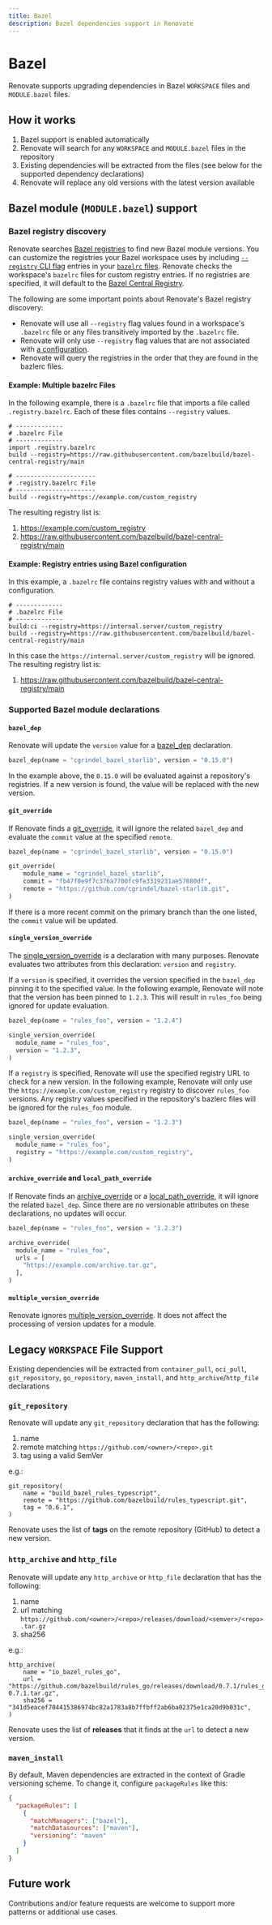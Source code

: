 ```yaml
---
title: Bazel
description: Bazel dependencies support in Renovate
---
```


# Bazel

Renovate supports upgrading dependencies in Bazel `WORKSPACE` files and `MODULE.bazel` files.

## How it works

1. Bazel support is enabled automatically
2. Renovate will search for any `WORKSPACE` and `MODULE.bazel` files in the repository
3. Existing dependencies will be extracted from the files (see below for the supported dependency declarations)
4. Renovate will replace any old versions with the latest version available

## Bazel module (`MODULE.bazel`) support

### Bazel registry discovery

Renovate searches [Bazel registries](https://bazel.build/external/registry) to find new Bazel module versions.
You can customize the registries your Bazel workspace uses by including [`--registry` CLI flag](https://bazel.build/reference/command-line-reference#flag--registry) entries in your [`bazelrc` files](https://bazel.build/run/bazelrc).
Renovate checks the workspace's `bazelrc` files for custom registry entries.
If no registries are specified, it will default to the [Bazel Central Registry](https://github.com/bazelbuild/bazel-central-registry).

The following are some important points about Renovate's Bazel registry discovery:

- Renovate will use all `--registry` flag values found in a workspace's `.bazelrc` file or any files transitively imported by the `.bazelrc` file.
- Renovate will only use `--registry` flag values that are not associated with [a configuration](https://bazel.build/run/bazelrc#config).
- Renovate will query the registries in the order that they are found in the bazlerc files.

#### Example: Multiple bazelrc Files

In the following example, there is a `.bazelrc` file that imports a file called `.registry.bazelrc`.
Each of these files contains `--registry` values.

```
# -------------
# .bazelrc File
# -------------
import .registry.bazelrc
build --registry=https://raw.githubusercontent.com/bazelbuild/bazel-central-registry/main

# ----------------------
# .registry.bazelrc File
# ----------------------
build --registry=https://example.com/custom_registry
```

The resulting registry list is:

1. <https://example.com/custom_registry>
2. <https://raw.githubusercontent.com/bazelbuild/bazel-central-registry/main>

#### Example: Registry entries using Bazel configuration

In this example, a `.bazelrc` file contains registry values with and without a configuration.

```
# -------------
# .bazelrc File
# -------------
build:ci --registry=https://internal.server/custom_registry
build --registry=https://raw.githubusercontent.com/bazelbuild/bazel-central-registry/main
```

In this case the `https://internal.server/custom_registry` will be ignored.
The resulting registry list is:

1. <https://raw.githubusercontent.com/bazelbuild/bazel-central-registry/main>

### Supported Bazel module declarations

#### `bazel_dep`

Renovate will update the `version` value for a [bazel_dep](https://bazel.build/rules/lib/globals/module#bazel_dep) declaration.

```python
bazel_dep(name = "cgrindel_bazel_starlib", version = "0.15.0")
```

In the example above, the `0.15.0` will be evaluated against a repository's registries.
If a new version is found, the value will be replaced with the new version.

#### `git_override`

If Renovate finds a [git_override](https://bazel.build/rules/lib/globals/module#git_override), it will ignore the related `bazel_dep` and evaluate the `commit` value at the specified `remote`.

```python
bazel_dep(name = "cgrindel_bazel_starlib", version = "0.15.0")

git_override(
    module_name = "cgrindel_bazel_starlib",
    commit = "fb47f0e9f7c376a7700fc9fe3319231ae57880df",
    remote = "https://github.com/cgrindel/bazel-starlib.git",
)
```

If there is a more recent commit on the primary branch than the one listed, the `commit` value will be updated.

#### `single_version_override`

The [single_version_override](https://bazel.build/rules/lib/globals/module#single_version_override) is a declaration with many purposes.
Renovate evaluates two attributes from this declaration: `version` and `registry`.

If a `version` is specified, it overrides the version specified in the `bazel_dep` pinning it to the specified value.
In the following example, Renovate will note that the version has been pinned to `1.2.3`.
This will result in `rules_foo` being ignored for update evaluation.

```python
bazel_dep(name = "rules_foo", version = "1.2.4")

single_version_override(
  module_name = "rules_foo",
  version = "1.2.3",
)
```

If a `registry` is specified, Renovate will use the specified registry URL to check for a new version.
In the following example, Renovate will only use the `https://example.com/custom_registry` registry to discover `rules_foo` versions.
Any registry values specified in the repository's bazlerc files will be ignored for the `rules_foo` module.

```python
bazel_dep(name = "rules_foo", version = "1.2.3")

single_version_override(
  module_name = "rules_foo",
  registry = "https://example.com/custom_registry",
)
```

#### `archive_override` and `local_path_override`

If Renovate finds an [archive_override](https://bazel.build/rules/lib/globals/module#archive_override) or a [local_path_override](https://bazel.build/rules/lib/globals/module#local_path_override), it will ignore the related `bazel_dep`.
Since there are no versionable attributes on these declarations, no updates will occur.

```python
bazel_dep(name = "rules_foo", version = "1.2.3")

archive_override(
  module_name = "rules_foo",
  urls = [
    "https://example.com/archive.tar.gz",
  ],
)
```

#### `multiple_version_override`

Renovate ignores [multiple_version_override](https://bazel.build/rules/lib/globals/module#multiple_version_override).
It does not affect the processing of version updates for a module.

## Legacy `WORKSPACE` File Support

Existing dependencies will be extracted from `container_pull`, `oci_pull`, `git_repository`, `go_repository`, `maven_install`, and `http_archive`/`http_file` declarations

### `git_repository`

Renovate will update any `git_repository` declaration that has the following:

1. name
2. remote matching `https://github.com/<owner>/<repo>.git`
3. tag using a valid SemVer

e.g.:

```
git_repository(
    name = "build_bazel_rules_typescript",
    remote = "https://github.com/bazelbuild/rules_typescript.git",
    tag = "0.6.1",
)
```

Renovate uses the list of **tags** on the remote repository (GitHub) to detect a new version.

### `http_archive` and `http_file`

Renovate will update any `http_archive` or `http_file` declaration that has the following:

1. name
2. url matching `https://github.com/<owner>/<repo>/releases/download/<semver>/<repo>.tar.gz`
3. sha256

e.g.:

```
http_archive(
    name = "io_bazel_rules_go",
    url = "https://github.com/bazelbuild/rules_go/releases/download/0.7.1/rules_go-0.7.1.tar.gz",
    sha256 = "341d5eacef704415386974bc82a1783a8b7ffbff2ab6ba02375e1ca20d9b031c",
)
```

Renovate uses the list of **releases** that it finds at the `url` to detect a new version.

### `maven_install`

By default, Maven dependencies are extracted in the context of Gradle versioning scheme.
To change it, configure `packageRules` like this:

```json
{
  "packageRules": [
    {
      "matchManagers": ["bazel"],
      "matchDatasources": ["maven"],
      "versioning": "maven"
    }
  ]
}
```

## Future work

Contributions and/or feature requests are welcome to support more patterns or additional use cases.
